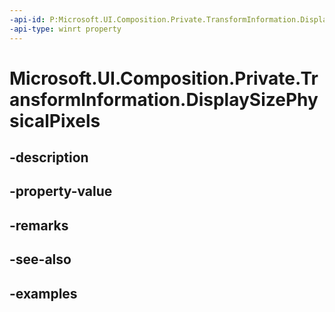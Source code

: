 ```yaml
---
-api-id: P:Microsoft.UI.Composition.Private.TransformInformation.DisplaySizePhysicalPixels
-api-type: winrt property
---
```


# Microsoft.UI.Composition.Private.TransformInformation.DisplaySizePhysicalPixels

<!--
public System.Numerics.Vector2 DisplaySizePhysicalPixels { get; }
-->


## -description

## -property-value

## -remarks

## -see-also

## -examples


